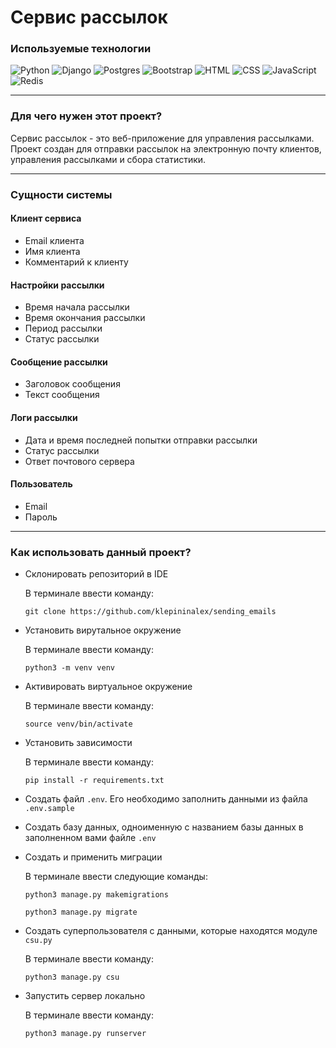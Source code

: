 # Сервис рассылок

### Используемые технологии
![Python](https://img.shields.io/badge/python-3670A0?style=for-the-badge&logo=python&logoColor=ffdd54) ![Django](https://img.shields.io/badge/django-%23092E20.svg?style=for-the-badge&logo=django&logoColor=white) ![Postgres](https://img.shields.io/badge/postgres-%23316192.svg?style=for-the-badge&logo=postgresql&logoColor=white) ![Bootstrap](https://img.shields.io/badge/bootstrap-%238511FA.svg?style=for-the-badge&logo=bootstrap&logoColor=white) ![HTML](https://img.shields.io/badge/html-%23E34F26.svg?style=for-the-badge&logo=html&logoColor=white) ![CSS](https://img.shields.io/badge/css-%231572B6.svg?style=for-the-badge&logo=css&logoColor=white) ![JavaScript](https://img.shields.io/badge/javascript-%23323330.svg?style=for-the-badge&logo=javascript&logoColor=%23F7DF1E) ![Redis](https://img.shields.io/badge/redis-%23DD0031.svg?style=for-the-badge&logo=redis&logoColor=white)
____

### Для чего нужен этот проект?
Сервис рассылок - это веб-приложение для управления рассылками. Проект создан для отправки рассылок на электронную почту клиентов, управления рассылками и сбора статистики.

____

### Сущности системы
#### Клиент сервиса
* Email клиента
* Имя клиента
* Комментарий к клиенту

#### Настройки рассылки
* Время начала рассылки
* Время окончания рассылки
* Период рассылки
* Статус рассылки

#### Сообщение рассылки
* Заголовок сообщения
* Текст сообщения

#### Логи рассылки
* Дата и время последней попытки отправки рассылки
* Статус рассылки
* Ответ почтового сервера

#### Пользователь
* Email
* Пароль

____

### Как использовать данный проект?
* Склонировать репозиторий в IDE
  
  В терминале ввести команду:
  ```
  git clone https://github.com/klepininalex/sending_emails
* Установить вирутальное окружение

  В терминале ввести команду:
  ```
  python3 -m venv venv
  ```
* Активировать виртуальное окружение

  В терминале ввести команду:
  ```
  source venv/bin/activate
  ```
* Установить зависимости

  В терминале ввести команду:
  ```
  pip install -r requirements.txt
  ```
* Создать файл ``.env``. Его необходимо заполнить данными из файла ``.env.sample``
* Создать базу данных, одноименную с названием базы данных в заполненном вами файле ``.env``
* Создать и применить миграции

  В терминале ввести следующие команды:
  ```
  python3 manage.py makemigrations
  ```
  ```
  python3 manage.py migrate
  ```
* Создать суперпользователя с данными, которые находятся модуле ``csu.py``

  В терминале ввести команду:
  ```
  python3 manage.py csu
  ```
* Запустить сервер локально

  В терминале ввести команду:
  ```
  python3 manage.py runserver
  ```

